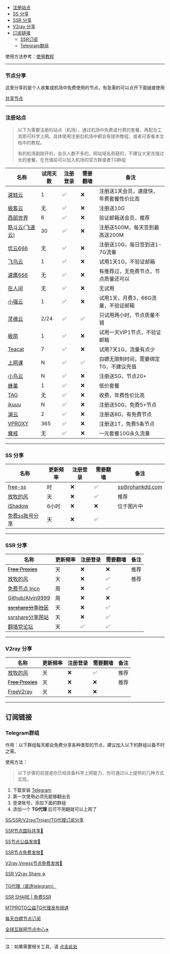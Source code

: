 - [注册站点](#注册站点)
- [SS 分享](#ss-分享)
- [SSR 分享](#ssr-分享)
- [V2ray 分享](#v2ray-分享)
- [订阅链接](#订阅链接)
	- [SSR订阅](#ssr订阅)
	- [Telegram群组](#telegram群组)


使用方法参考：[使用教程](README.md#使用教程)

---

### 节点分享

这里分享的是个人收集或机场中免费使用的节点，有急需的可以点开下面链接使用

[共享节点](http://mtw.so/6paLum)

---

### 注册站点

> 以下为需要注册的站点（机场），通过机场中免费或付费的套餐，再配合工具即可科学上网。具体使用注册后机场中都会有提供教程，或者可查看本文档中的教程。
> 
> 有的机场刚刚开的，会员人数不多的，网站域名奇葩的，不建议大家充值过长的套餐，在充值前可以加入机场的官方群或者TG群组

| 名称                                                         | 试用天数 | 注册登录 | 需要翻墙 | 备注         |
| ------------------------------------------------------------ | -------- | -------- | -------- | ------------ |
| [速蛙云](https://i.ok7.icu/2jj)     | 1       | ✅        | ❌       | 注册送1天会员，速度快，年费套餐性价比高         |
| [极客云](https://jike138.com/auth/register?code=kP24)         | 无       | ✅        | ❌        | 注册送10G |
| [西部世界](https://wwsj1783.xyz/i/iv220329/nyj4nhA)         | 6       | ✅        | ❌        | 验证邮箱送会员，推荐        |
| [筋斗云(飞速云)](https://feisucloud.com/auth/register?code=CYgU)     | 30       | ✅        | ❌       | 注册送500M，每天签到最高送200M         |
| [优云666](https://youyun222.net/auth/register?code=8G2d) | 无       | ✅        | ❌      | 注册送10G，每日签到送1-7G流量         |
| [飞鸟云](https://feiniaoyun.tk/#/register?code=03lzB4ck) | 1 | ✅ | ❌ | 试用1天1G，不验证邮箱 |
| [速鹰666](https://suying222.net/auth/register?code=MwSm)     | 无       | ✅        | ❌       | 有推荐过，无免费节点，节点质量还可以 |
| [在人间](https://www.lovefromgelifen.xyz/#/register?code=8PJFt15j)     | 无       | ✅        | ❌       | 无试用         |
| [小强云](https://xqcloud.net/#/register?code=B9i21kYv) | 1 | ✅ | ❌ | 试用1天，月费3，66G流量，不验证邮箱 |
| [灵魂云](https://www.linghunyun.com/#/register?code=19FjW9p4) | 2/24 | ✅ | ✅ | 只试用两小时，节点质量不错 |
| [极简](https://www.wogg.site/auth/register?code=2saR) | 1 | ✅ | ❌ | 试用一天VIP1节点，不验证邮箱 |
| [Teacat](https://teacat.cloud/#/register?code=U5wQIWFk) | 7 | ✅ | ❌ | 试用7天1G，流量有点少 |
| [上网课](https://shangwangke.org/auth/register?code=hRWc) | N | ✅ | ✅ | 白嫖无限制时间，需要绑定TG，不建议充值 |
| [小鸟云](https://niaoyun-a.xyz/) | N | ✅ | ❌ | 注册送5G，节点20+ |
| [蜂巢](https://666yun.men/#/register?code=iRQeBbd0) | 1 | ✅ | ❌ | 低价套餐 |
| [TAG](https://user.taggood-5.xyz/#/register?code=vHc1PiPr) | 无 | ✅ | ❌ | 收费，年费性价比高 |
| [ikuuu](https://ikuuu.co/user) | N | ✅ | ❌ | 注册送50G，免费5+节点 |
| [澜云](https://ep.0318.cyou/#/register?code=Prr72kPG) | 2 | ✅ | ❌ | 注册送8G，有免费节点 |
| [VPROXY](https://vproxy.us/#/register?code=JDQZCQyc) | 365 | ✅ | ❌ | 注册送1T，免费5条节点 |
| [魔戒](https://www.mojie.cyou/#/register?code=bpuw3ZbF) | 无 | ✅ | ❌ | 一元套餐10G永久流量 |



---

### SS 分享

| 名称                                                         | 更新频率 | 注册登录 | 需要翻墙 | 备注         |
| ------------------------------------------------------------ | -------- | -------- | -------- | ------------ |
| [free-ss](https://free-ss.site/)                           | 时       | ❌        | ✅        | ss@rohankdd.com |
| [放牧的风](https://www.youneed.win/free-ss)         | 天       | ❌        | ✅        | 推荐         |
| [iShadow](https://get.ishadowx.biz/)                           | 6小时    | ❌        | ❌        | 位于图片中 |
| [免费ss账号分享](https://freefq.com/free-ss/) | 天 | ❌ | ✅ |  |

---

### SSR 分享

| 名称                                                         | 更新频率 | 注册登录 | 需要翻墙 | 备注         |
| ------------------------------------------------------------ | -------- | -------- | -------- | ------------ |
| ~~[Free Proxies](https://proxypoolsstest.herokuapp.com/)~~           | 天       | ❌        | ❌        | 推荐                |
| [放牧的风](https://www.youneed.win/free-ssr)         | 天       | ❌        | ✅        | 推荐         |
| [免费节点 Incn](https://lncn.org/)                           | 周       | ❌        | ✅        |            |
| [Github/Alvin9999](https://github.com/Alvin9999/new-pac/wiki/ss%E5%85%8D%E8%B4%B9%E8%B4%A6%E5%8F%B7) | 周       | ❌        | ❌        |              |
| ~~[ssrshare分享社区](https://www.ssrshare.com/forums/ssr-socks-v2ray.2/)~~ | 天       | ❌        | ✅       |              |
| [ssrshare分享网站](https://ssrtool.us/tool/free_ssr) | 天       | ❌        | ✅        |              |
| [翻墙党论坛](https://fanqiangdang.com/)                      | 天       | ✅        | ✅        |              |


---


### V2ray 分享

| 名称                                                         | 更新频率 | 注册登录 | 需要翻墙 | 备注         |
| ------------------------------------------------------------ | -------- | -------- | -------- | ------------ |
| [放牧的风](https://www.youneed.win/free-v2ray)               | 天       | ❌        | ✅        | 推荐                |
| ~~[Free Proxies](https://proxypoolsstest.herokuapp.com/)~~           | 天       | ❌        | ❌        | 推荐                |
| [FreeV2ray](https://view.freev2ray.org/)               | 天       | ❌        | ❌        |                 |


---

## 订阅链接

### Telegram群组

作用：以下群组每天都会免费分享各种类型的节点，建议加入以下的群组以备不时之需。

使用方法：

> 以下步骤的前提是你已经具备科学上网能力，你可通过以上提供的几种方式实现。

1. 下载安装 [Telegram](https://telegram.org/)
2. 第一次使用必须先能够翻出去
3. 登录账号，添加下面的群组
4. 添加一个 **TG代理** 后可不用翻就可以上网了

[SS/SSR/V2ray/Trojan/TG代理订阅分享](https://t.me/SSRSUB)

[SSR节点国际共享🚀](https://t.me/ShadowsocksRssr)

[SS节点公益发放🚀](https://t.me/ssList)

[SSR节点免费发放🚀](https://t.me/ssrList)

[V2ray,Vmess节点免费发放🚀](https://t.me/V2List)

[SSR V2ray Share ✈️](https://t.me/freeshadowsock)

[TG代理（直连telegram）](https://t.me/socks5list)

[SSR SHARE | 免费SSR](https://t.me/ssrshares)

[MTPROTO公益TG代理发布频道](https://t.me/onessr)

[每天白嫖节点订阅](https://t.me/baipiaojiedian)

[全球互联网节点中心✈️](https://t.me/ShareCentre)


---

注：如果需要相关工具，请 [点击此处](https://github.com/selierlin/Share-SSR-V2ray/blob/master/tools.md)

